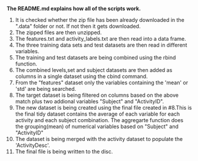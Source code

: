 **The README.md  explains how all of the scripts work.**

1. It is checked whether the zip file has been already downloaded in the ".data" folder or not. If not then it gets downloaded.
2. The zipped files are then unzipped.
3. The features.txt and activity_labels.txt are then read into a data frame.
4. The three training data sets and test datasets are then  read in different variables.
5. The training and test datasets are being combined using the rbind function.
6. The combined levels,set and subject datasets are then added as columns in a single dataset using the cbind command.
7. From the "features" dataset only the variables containing the 'mean' or 'std' are being searched.
8. The target dataset is being filtered on columns based on the above match plus two addional variables "Subject" and "ActivityID".
9. The new dataset is being created using the final file created in #8.This is the final tidy dataset  contains the average of each variable for each activity and each subject combination.
The aggregarte function does the grouping(mean) of numerical variables based on "Subject" and "ActivityID"
10. The dataset is being merged with the activity dataset to populate the 'ActivityDesc'.
11. The final file is being written to the disc.
